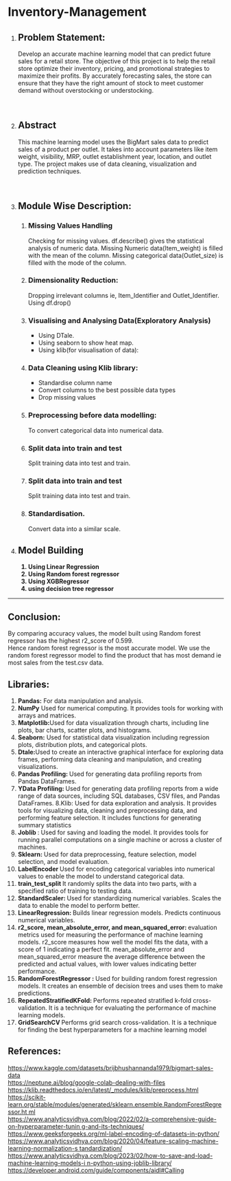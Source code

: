 # Inventory-Management
<ol>
<li><h2>Problem Statement:</h2></li>
<p>Develop an accurate machine learning model that can predict future sales for a retail store. The objective of this project is to help the retail store optimize their inventory, pricing, and promotional strategies to maximize their profits. 
By accurately forecasting sales, the store can ensure that they have the right amount of stock to meet customer demand without overstocking or understocking. 
</p>
<br>
<li><h2>Abstract</h2></li>
<p>This machine learning model uses the BigMart sales data to predict sales of a product per outlet. It takes into account parameters like item weight, visibility, MRP, outlet establishment year, location, and outlet type. 
The project makes use of data cleaning, visualization and prediction techniques.
</p>
<br>
<li><h2> Module Wise Description: </h2></li>
<ol>
  <li><h3>Missing Values Handling</h3>
    <p>
      Checking for missing values. 
df.describe() gives the statistical analysis of numeric data. 
Missing Numeric data(Item_weight) is filled with the mean of the column. Missing categorical data(Outlet_size) is filled with the mode of the column.
    </p>
  </li>
 
  <li>
    <h3>Dimensionality Reduction:</h3>
    <p>
      Dropping irrelevant columns ie, Item_Identifier and Outlet_Identifier. 
Using df.drop() 
    </p>
  </li>
  <li>
    <h3> Visualising and Analysing Data(Exploratory Analysis)</h3>
          <ul>
            <li>
                Using DTale.
            </li>
            <li>
              Using seaborn to show heat map.
            </li>
            <li>
              Using klib(for visualisation of data):
            </li>
          </ul>
  </li>
  <li>
    <h3>Data Cleaning using Klib library: </h3>
  </li>
  <ul>
    <li>
      Standardise column name 
    </li>
    <li>
      Convert columns to the best possible data types 
    </li>
    <li>
      Drop missing values 
    </li>
  </ul>
  <li>
    <h3>Preprocessing before data modelling: </h3>
    <p>
      To convert categorical data into numerical data. 
    </p>
  </li>
  <li>
   <h3>Split data into train and test </h3> 
   <p>Split training data into test and train. </p>
  </li>
  <li>
    <h3>Split data into train and test </h3>
    <p>Split training data into test and train.</p>
  </li>
  <li>
    <h3>Standardisation. </h3>
    <p>Convert data into a similar scale.</p>
  </li>
</ol>
<li><h2>Model Building</h2></li>
<ol>
  <b>
    <li>Using Linear Regression</li>
    <li>Using Random forest regressor</li>
    <li>Using XGBRegressor</li>
    <li>using decision tree regressor</li>
  </b>
</ol>
</ol>
<hr noshade>
<h2>Conclusion: </h2><p>By comparing accuracy values, the model built using Random forest regressor has the highest r2_score of 0.599. <br>
  Hence random forest regressor is the most accurate model. 
  We use the random forest regressor model to find the product that has most demand ie most sales from the test.csv data. 
  </p>
<h2>
  Libraries:</h2>
  <ol>
    <li><b>Pandas:</b> For data manipulation and analysis. 
    </li>
    <li>
      <b>NumPy</b> Used for numerical computing. It provides tools for working with arrays and matrices. 
    </li>
    <li><b>Matplotlib:</b>Used for data visualization through charts, including line plots, bar charts, scatter plots, and histograms. 
    </li>
    <li>
      <b>Seaborn:</b> Used for statistical data visualization including regression plots, distribution plots, and categorical plots. 
    </li>
    <li><b>Dtale:</b>Used to create an interactive graphical interface
       for exploring data frames, performing data cleaning and manipulation, and creating visualizations.  </li>
       <li>
        <b>
          Pandas Profiling:
        </b>
        Used for generating data profiling reports from Pandas DataFrames.
       </li>
       <li>
        <b>
          YData Profiling:
        </b>
        Used for generating data profiling reports from a wide range of data sources, including SQL databases, CSV files, and Pandas DataFrames. 8.Klib: Used for data exploration and analysis. It provides tools for visualizing data, cleaning and preprocessing data, and performing 
        feature selection. It includes functions for generating summary statistics 
       </li>
       <li>
        <b>
          Joblib  
        </b>
        : Used for saving and loading the model. It provides 
          tools for running parallel computations on a single machine or across a cluster of machines.
       </li>
       <li>
        <b>
          Sklearn:
        </b>
        Used for data preprocessing, feature selection, model selection, and model evaluation. 
       </li>
       <li>
        <b>
          LabelEncoder
        </b>
        Used for encoding categorical variables into numerical values to enable the model to understand categorical data.
       </li>
       <li>
        <b>
          train_test_split
        </b>
        It randomly splits the data into two parts, with a specified ratio of training to testing data. 
       </li>
       <li>
        <b>
          StandardScaler:
        </b>
        Used for standardizing numerical variables. Scales the data to enable the model to perform better. 
       </li>
       <li>
        <b>
          LinearRegression:
        </b>
        Builds linear regression models. Predicts continuous numerical variables.
       </li>
       <li>
        <b>
          r2_score, mean_absolute_error, and mean_squared_error:
        </b>
        evaluation metrics used for measuring the performance of machine learning models.
        r2_score measures how well the model fits the data, with a score of 1 indicating a perfect fit. 
        mean_absolute_error and mean_squared_error measure the average difference between the predicted and actual values, with lower values indicating better performance. 
       </li>
       <li>
        <b>
          RandomForestRegressor :
        </b>
        Used for building random forest 
        regression models. It creates an ensemble of decision trees and uses them to make predictions.
       </li>
       <li>
        <b>
          RepeatedStratifiedKFold: 
        </b>
        Performs repeated
         stratified k-fold cross-validation. It is a technique for evaluating the performance of machine learning models.
       </li>
       <li>
        <b>
          GridSearchCV
        </b>
        Performs grid search cross-validation. It is a technique
         for finding the best hyperparameters for a machine learning model
       </li>
  </ol>

  <h2>
    References:
  </h2>
  <a href="https://www.kaggle.com/datasets/brijbhushannanda1979/bigmart-sales-data">https://www.kaggle.com/datasets/brijbhushannanda1979/bigmart-sales-data</a><br>
  <a href="https://neptune.ai/blog/google-colab-dealing-with-files ">https://neptune.ai/blog/google-colab-dealing-with-files </a><br>
  <a href="https://klib.readthedocs.io/en/latest/_modules/klib/preprocess.html">https://klib.readthedocs.io/en/latest/_modules/klib/preprocess.html</a><br>
  <a href="https://scikit-learn.org/stable/modules/generated/sklearn.ensemble.RandomForestRegressor.ht ml ">https://scikit-learn.org/stable/modules/generated/sklearn.ensemble.RandomForestRegressor.ht ml </a><br>
  <a href="https://www.analyticsvidhya.com/blog/2022/02/a-comprehensive-guide-on-hyperparameter-tunin g-and-its-techniques/ ">https://www.analyticsvidhya.com/blog/2022/02/a-comprehensive-guide-on-hyperparameter-tunin g-and-its-techniques/ </a><br>
  <a href="https://www.geeksforgeeks.org/ml-label-encoding-of-datasets-in-python/ ">https://www.geeksforgeeks.org/ml-label-encoding-of-datasets-in-python/ </a><br>
  <a href="https://www.analyticsvidhya.com/blog/2020/04/feature-scaling-machine-learning-normalization-s tandardization/">https://www.analyticsvidhya.com/blog/2020/04/feature-scaling-machine-learning-normalization-s tandardization/</a><br>
  <a href="https://www.analyticsvidhya.com/blog/2023/02/how-to-save-and-load-machine-learning-models-i n-python-using-joblib-library/">https://www.analyticsvidhya.com/blog/2023/02/how-to-save-and-load-machine-learning-models-i n-python-using-joblib-library/</a><br>
  <a href="https://developer.android.com/guide/components/aidl#Calling">https://developer.android.com/guide/components/aidl#Calling</a><br>

